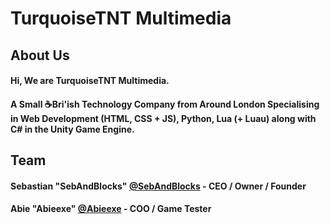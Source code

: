 # TurquoiseTNT Multimedia
## About Us
#### Hi, We are TurquoiseTNT Multimedia.
#### A Small ☕Bri'ish Technology Company from Around London Specialising in Web Development (HTML, CSS + JS), Python, Lua (+ Luau) along with C# in the Unity Game Engine.
## Team
#### Sebastian "SebAndBlocks" [@SebAndBlocks](https://github.com/SebAndBlocks) - CEO / Owner / Founder
#### Abie "Abieexe" [@Abieexe](https://github.com/Abieexe) - COO / Game Tester
